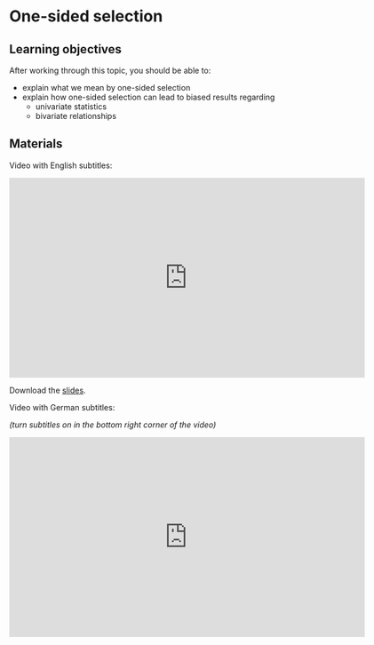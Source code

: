 # One-sided selection

## Learning objectives

After working through this topic, you should be able to:

- explain what we mean by one-sided selection
- explain how one-sided selection can lead to biased results regarding
  - univariate statistics
  - bivariate relationships

## Materials

Video with English subtitles:

<iframe
  src="https://electure.uni-bonn.de/paella7/ui/watch.html?id=d955e607-e34c-4e23-8593-6f7a7122f116"
  width="640"
  height="360"
  frameborder="0"
  allowfullscreen
></iframe>

Download the [slides](stats_interpretation-selection_one_sided.pdf).

Video with German subtitles:

*(turn subtitles on in the bottom right corner of the video)*

<iframe
  src="https://electure.uni-bonn.de/paella7/ui/watch.html?id=XXXXX"
  width="640"
  height="360"
  frameborder="0"
  allowfullscreen
></iframe>
